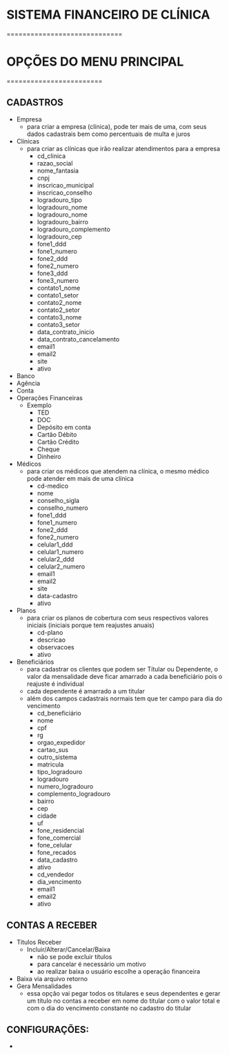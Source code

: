 # SISTEMA FINANCEIRO DE CLÍNICA
=============================

# OPÇÕES DO MENU PRINCIPAL
========================

## CADASTROS
  - Empresa
    - para criar a empresa (clínica), pode ter mais de uma, com seus dados
      cadastrais bem como percentuais de multa e juros
  - Clínicas
    - para criar as clínicas que irão realizar atendimentos para a empresa
      - cd_clinica
      - razao_social
      - nome_fantasia
      - cnpj
      - inscricao_municipal
      - inscricao_conselho
      - logradouro_tipo
      - logradouro_nome
      - logradouro_nome
      - logradouro_bairro
      - logradouro_complemento
      - logradouro_cep
      - fone1_ddd
      - fone1_numero
      - fone2_ddd
      - fone2_numero
      - fone3_ddd
      - fone3_numero
      - contato1_nome
      - contato1_setor
      - contato2_nome
      - contato2_setor
      - contato3_nome
      - contato3_setor
      - data_contrato_inicio
      - data_contrato_cancelamento
      - email1
      - email2
      - site
      - ativo
  - Banco
  - Agência
  - Conta
  - Operações Financeiras
    - Exemplo
      - TED
      - DOC
      - Depósito em conta
      - Cartão Débito
      - Cartão Crédito
      - Cheque
      - Dinheiro
  - Médicos
    - para criar os médicos que atendem na clínica, o mesmo médico pode
      atender em mais de uma clínica
      - cd-medico
      - nome
      - conselho_sigla
      - conselho_numero
      - fone1_ddd
      - fone1_numero
      - fone2_ddd
      - fone2_numero
      - celular1_ddd
      - celular1_numero
      - celular2_ddd
      - celular2_numero
      - email1
      - email2
      - site
      - data-cadastro
      - ativo
  - Planos
    - para criar os planos de cobertura com seus respectivos valores iniciais
      (iniciais porque tem reajustes anuais)
      - cd-plano
      - descricao
      - observacoes
      - ativo
  - Beneficiários
    - para cadastrar os clientes que podem ser Títular ou Dependente, o valor
      da mensalidade deve ficar amarrado a cada beneficiário pois o reajuste
      é individual
    - cada dependente é amarrado a um titular
    - além dos campos cadastrais normais tem que ter campo para dia do vencimento
      - cd_beneficiário
      - nome
      - cpf
      - rg
      - orgao_expedidor
      - cartao_sus
      - outro_sistema
      - matricula
      - tipo_logradouro
      - logradouro
      - numero_logradouro
      - complemento_logradouro
      - bairro
      - cep
      - cidade
      - uf
      - fone_residencial
      - fone_comercial
      - fone_celular
      - fone_recados
      - data_cadastro
      - ativo
      - cd_vendedor
      - dia_vencimento
      - email1
      - email2
      - ativo
## CONTAS A RECEBER
  - Títulos Receber
    - Incluir/Alterar/Cancelar/Baixa
      - não se pode excluir títulos
      - para cancelar é necessário um motivo
      - ao realizar baixa o usuário escolhe a operação financeira
  - Baixa via arquivo retorno
  - Gera Mensalidades
    - essa opção vai pegar todos os titulares e seus dependentes e gerar um
      título no contas a receber em nome do titular com o valor total e com
      o dia do vencimento constante no cadastro do titular

 
## CONFIGURAÇÕES:
   - 
